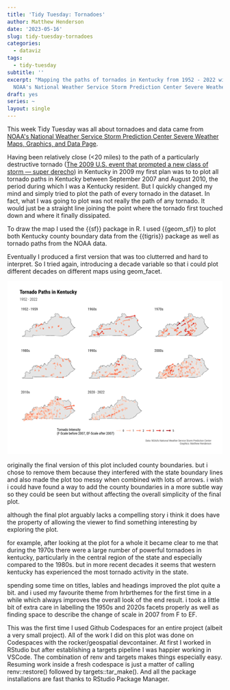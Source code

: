```yaml
---
title: 'Tidy Tuesday: Tornadoes'
author: Matthew Henderson
date: '2023-05-16'
slug: tidy-tuesday-tornadoes
categories:
  - dataviz
tags:
  - tidy-tuesday
subtitle: ''
excerpt: "Mapping the paths of tornados in Kentucky from 1952 - 2022 with the sf packing in R and data from
  NOAA's National Weather Service Storm Prediction Center Severe Weather Maps, Graphics, and Data Page"
draft: yes
series: ~
layout: single
---
```


This week Tidy Tuesday was all about tornadoes and data came from 
[NOAA's National Weather Service Storm Prediction Center Severe Weather Maps, Graphics, and Data Page](https://www.spc.noaa.gov/wcm/).

Having been relatively close (<20 miles) to the path of a particularly destructive tornado
([The 2009 U.S. event that prompted a new class of storm — super derecho](https://ca.news.yahoo.com/2009-u-event-prompted-class-085003480.html))
in Kentucky in 2009
my first plan was to to plot all tornado paths in Kentucky between September 2007 and August 2010,
the period during which I was a Kentucky resident.
But I quickly changed my mind and simply tried to plot the path of every tornado in the dataset.
In fact, what I was going to plot was not really the path of any tornado.
It would just be a straight line joining the point where the tornado first touched down and where it finally dissipated.

To draw the map I used the {{sf}} package in R.
I used {{geom_sf}} to plot both Kentucky county boundary data from the {{tigris}} package as well as tornado paths from the NOAA data.

Eventually I produced a first version that was too clutterred and hard to interpret.
So I tried again, introducing a decade variable so that i could plot different decades on different maps using geom_facet.

![This image shows a grid of maps of the US state of Kentucky. Each map represents a different decade and is filled with coloured arrows showing the paths of tornadoes in that decade. The arrows are coloured according to the intensity of the tornado. The plot shows that during the 1980s there were relatively few tornadoes in Kentucky while in the 1970s there were a large number of very intense torndoes. In recent decades the number of tornadoes appears to have increased but there are fewer of high intensity.](ky-tornadoes-plot.png)

originally the final version of this plot included county boundaries.
but i chose to remove them because they interfered with the state boundary lines and also made the plot too messy when combined with lots of arrows.
i wish i could have found a way to add the county boundaries in a more subtle way so they could be seen but without affecting the overall simplicity of the final plot.

although the final plot arguably lacks a compelling story i think it does have the property of allowing the viewer to find something interesting by exploring the plot.

for example, after looking at the plot for a whole it became clear to me that during the 1970s there were a large number of powerful tornadoes in kentucky, particularly in the central region of the state and especially compared to the 1980s.
but in more recent decades it seems that western kentucky has experienced the most tornado activity in the state.

spending some time on titles, lables and headings improved the plot quite a bit.
and i used my favourite theme from hrbrthemes for the first time in a while which always improves the overall look of the end result.
i took a little bit of extra care in labelling the 1950s and 2020s facets properly as well as finding space to describe the change of scale in 2007 from F to EF.

This was the first time I used Github Codespaces for an entire project (albeit a very small project).
All of the work I did on this plot was done on Codespaces with the rocker/geospatial devcontainer.
At first I worked in RStudio but after establishing a targets pipeline I was happier working in VSCode.
The combination of renv and targets makes things especially easy.
Resuming work inside a fresh codespace is just a matter of calling renv::restore() followed by targets::tar_make().
And all the package installations are fast thanks to RStudio Package Manager.
